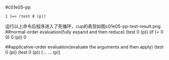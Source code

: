 #c01e05-pp

```
1 ]=> (test 0 (p))
```
运行以上命令后程序进入了死循环，cup的表现如图c01e05-pp-test-result.png
##normal-order evaluation(fully expand and then reduce)
(test 0 (p))
(if (= 0 0) 0 (p))
0

##applicative-order evaluation(evaluate the arguments and then apply)
(test 0 (p))
(test 0 (p))
(... ... (p))
